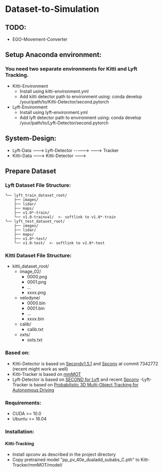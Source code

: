 # Dataset-to-Simulation

## TODO:
 - EGO-Movement-Converter

## Setup Anaconda environment:
### You need two separate environments for Kitti and Lyft Tracking.
- Kitti-Environment
  -  Install using kitti-environment.yml
  -  Add kitti detector path to environment using: conda develop /your/path/to/Kitti-Detector/second.pytorch
- Lyft-Environment
  -  Install using lyft-environment.yml
  -  Add lyft detector path to environment using: conda develop /your/path/to/Lyft-Detector/second.pytorch

## System-Design:
 - Lyft-Data ---> Lyft-Detector ----->
                                    ---> Tracker
 - Kitti-Data ---> Kitti-Detector --->


## Prepare Dataset
### Lyft Dataset File Structure:
```Plain
└── lyft_train_dataset_root/
    ├── images/
    ├── lidar/
    ├── maps/
    ├── v1.0*-train/
    └── v1.0-trainval/  <- softlink to v1.0*-train
└── lyft_test_dataset_root/
    ├── images/
    ├── lidar/
    ├── maps/
    ├── v1.0*-test/
    └── v1.0-test/  <- softlink to v1.0*-test
```

### Kitti Dataset File Structure:
- kitti_dataset_root/
  - image_02/
    -   0000.png
    -   0001.png
    -   ...
    -   xxxx.png
  - velodyne/
    -   0000.bin
    -   0001.bin
    -   ...
    -   xxxx.bin
  - calib/
    -   calib.txt
  - oxts/
    -   oxts.txt

### Based on:
- Kitti-Detector is based on [Secondv1.5.1](https://github.com/traveller59/second.pytorch/tree/v1.5.1) and [Spconv](https://github.com/traveller59/spconv) at commit 7342772 (recent might work as well)
- Kitti-Tracker is based on [mmMOT](https://github.com/ZwwWayne/mmMOT)
- Lyft-Detector is based on [SECOND for Lyft](https://github.com/pyaf/second.pytorch) and recent [Spconv](https://github.com/traveller59/spconv)
-Lyft-Tracker is based on [Probabilistic 3D Multi-Object Tracking for Autonomous Driving](https://github.com/eddyhkchiu/mahalanobis_3d_multi_object_tracking)


### Requirements:
 - CUDA >= 10.0
 - Ubuntu >= 16.04


### Installation:
#### Kitti-Tracking
 - Install spconv as described in the project directory
 - Copy pretrained model "pp_pv_40e_dualadd_subabs_C.pth" to Kitt-Tracker/mmMOT/model/
